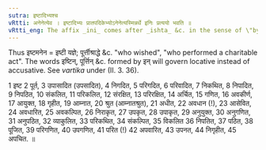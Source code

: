 ```yaml
---
sutra: इष्टादिभ्यश्च
vRtti: अनेनेत्येव । इष्टादिभ्यः प्रातपदिकेभ्योऽनेनेत्यस्मिन्नर्थे इनिः प्रत्ययो भवति ॥
vRtti_eng: The affix _ini_ comes after _ishta_ &c. in the sense of \"by him\".
---
```

Thus इष्टमनेन = इष्टी यज्ञे; पूर्त्तीश्राद्धे &c. "who wished", "who performed a charitable act". The words इष्टिन्, पूर्त्तिन् &c. formed by इन् will govern locative instead of accusative. See _vartika_ under (II. 3. 36).

1 इष्ट 2 पूर्त, 3 उपासादित (उपसादित), 4 निगदित, 5 परिगदित, 6 परिवादित, 7 निकथित, 8 निपादित, 9 निपठित, 10 संकलित, 11 परिकलित, 12 संरक्षित, 13 परिरक्षित, 14 अर्चित, 15 गणित, 16 अवकीर्ण, 17 आयुक्त, 18 गृहीत, 19 आम्नात, 20 श्रुत (आम्नातश्रुत), 21 अधीत, 22 अवधान (!), 23 आसेवित, 24 अवधारित, 25 अवकल्पित, 26 निराकृत, 27 उपकृत, 28 उपाकृत, 29 अनुयुक्त, 30 अनुगणित, 31 अनुपठित, 32 व्याकुलित, 33 परिकथित, 34 संकल्पित, 35 विकलित 36 निपतित, 37 पठित, 38 पूजित, 39 परिगणित, 40 उपगणित, 41 परित (!) 42 अपवारित, 43 उपनत, 44 निगृहीत, 45 अपचित. ॥

